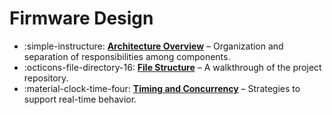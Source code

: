 # Firmware Design

<div class="grid cards" markdown>

- :simple-instructure: __[Architecture Overview]__ – Organization and separation of responsibilities among components.
- :octicons-file-directory-16: __[File Structure]__ – A walkthrough of the project repository.
- :material-clock-time-four: __[Timing and Concurrency]__ – Strategies to support real-time behavior.

</div>

  [Architecture Overview]: architecture-overview.md
  [File Structure]: file-structure.md
  [Timing and Concurrency]: timing-and-concurrency.md
